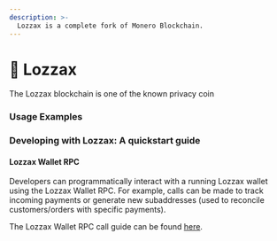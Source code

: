 ```yaml
---
description: >-
  Lozzax is a complete fork of Monero Blockchain.
---
```


# 🐂 Lozzax

The Lozzax blockchain is one of the known privacy coin

### Usage Examples


### Developing with Lozzax: A quickstart guide

#### Lozzax Wallet RPC

Developers can programmatically interact with a running Lozzax wallet using the Lozzax Wallet RPC. For example, calls can be made to track incoming payments or generate new subaddresses \(used to reconcile customers/orders with specific payments\).

The Lozzax Wallet RPC call guide can be found [here](../using-the-lozzax-blockchain/advanced/wallet-rpc-calls.md).

